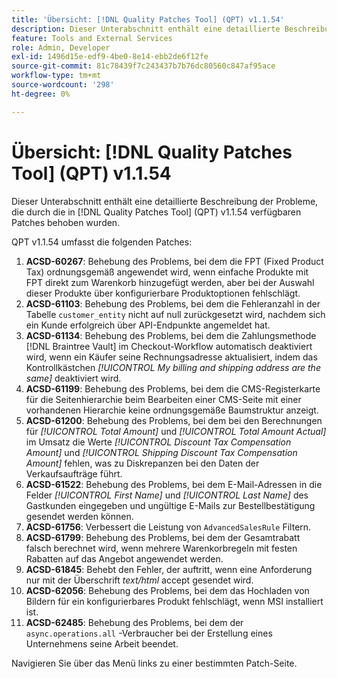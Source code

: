 ```yaml
---
title: 'Übersicht: [!DNL Quality Patches Tool] (QPT) v1.1.54'
description: Dieser Unterabschnitt enthält eine detaillierte Beschreibung der Probleme, die durch die in [!DNL Quality Patches Tool]  (QPT) v1.1.54 verfügbaren Patches behoben wurden.
feature: Tools and External Services
role: Admin, Developer
exl-id: 1496d15e-edf9-4be0-8e14-ebb2de6f12fe
source-git-commit: 81c78439f7c243437b7b76dc80560c847af95ace
workflow-type: tm+mt
source-wordcount: '298'
ht-degree: 0%

---
```


# Übersicht: [!DNL Quality Patches Tool] (QPT) v1.1.54

Dieser Unterabschnitt enthält eine detaillierte Beschreibung der Probleme, die durch die in [!DNL Quality Patches Tool] (QPT) v1.1.54 verfügbaren Patches behoben wurden.

QPT v1.1.54 umfasst die folgenden Patches:

1. **ACSD-60267**: Behebung des Problems, bei dem die FPT (Fixed Product Tax) ordnungsgemäß angewendet wird, wenn einfache Produkte mit FPT direkt zum Warenkorb hinzugefügt werden, aber bei der Auswahl dieser Produkte über konfigurierbare Produktoptionen fehlschlägt.
1. **ACSD-61103**: Behebung des Problems, bei dem die Fehleranzahl in der Tabelle `customer_entity` nicht auf null zurückgesetzt wird, nachdem sich ein Kunde erfolgreich über API-Endpunkte angemeldet hat.
1. **ACSD-61134**: Behebung des Problems, bei dem die Zahlungsmethode [!DNL Braintree Vault] im Checkout-Workflow automatisch deaktiviert wird, wenn ein Käufer seine Rechnungsadresse aktualisiert, indem das Kontrollkästchen *[!UICONTROL My billing and shipping address are the same]* deaktiviert wird.
1. **ACSD-61199**: Behebung des Problems, bei dem die CMS-Registerkarte für die Seitenhierarchie beim Bearbeiten einer CMS-Seite mit einer vorhandenen Hierarchie keine ordnungsgemäße Baumstruktur anzeigt.
1. **ACSD-61200**: Behebung des Problems, bei dem bei den Berechnungen für *[!UICONTROL Total Amount]* und *[!UICONTROL Total Amount Actual]* im Umsatz die Werte *[!UICONTROL Discount Tax Compensation Amount]* und *[!UICONTROL Shipping Discount Tax Compensation Amount]* fehlen, was zu Diskrepanzen bei den Daten der Verkaufsaufträge führt.
1. **ACSD-61522**: Behebung des Problems, bei dem E-Mail-Adressen in die Felder *[!UICONTROL First Name]* und *[!UICONTROL Last Name]* des Gastkunden eingegeben und ungültige E-Mails zur Bestellbestätigung gesendet werden können.
1. **ACSD-61756**: Verbessert die Leistung von `AdvancedSalesRule` Filtern.
1. **ACSD-61799**: Behebung des Problems, bei dem der Gesamtrabatt falsch berechnet wird, wenn mehrere Warenkorbregeln mit festen Rabatten auf das Angebot angewendet werden.
1. **ACSD-61845**: Behebt den Fehler, der auftritt, wenn eine Anforderung nur mit der Überschrift *text/html* accept gesendet wird.
1. **ACSD-62056**: Behebung des Problems, bei dem das Hochladen von Bildern für ein konfigurierbares Produkt fehlschlägt, wenn MSI installiert ist.
1. **ACSD-62485**: Behebung des Problems, bei dem der `async.operations.all` -Verbraucher bei der Erstellung eines Unternehmens seine Arbeit beendet.

Navigieren Sie über das Menü links zu einer bestimmten Patch-Seite.
